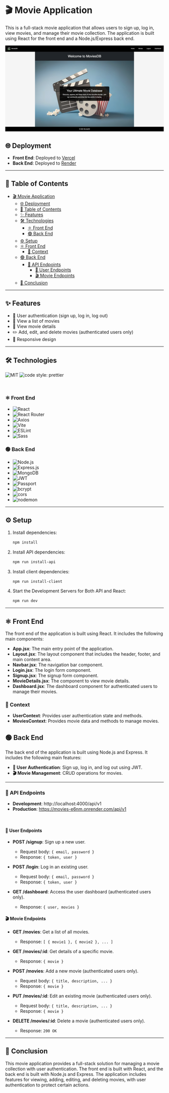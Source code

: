 # 🎬 Movie Application

This is a full-stack movie application that allows users to sign up, log in, view movies, and manage their movie collection. The application is built using React for the front end and a Node.js/Express back end.

![MoviesDB](/client/public/cover.png)

## 🌐 Deployment

- **Front End**: Deployed to [Vercel](https://movies-nine-lemon.vercel.app/)
- **Back End**: Deployed to [Render](https://movies-e6nm.onrender.com)

---

## 📑 Table of Contents

- [🎬 Movie Application](#-movie-application)
  - [🌐 Deployment](#-deployment)
  - [📑 Table of Contents](#-table-of-contents)
  - [✨ Features](#-features)
  - [🛠️ Technologies](#️-technologies)
    - [⚛️ Front End](#️-front-end)
    - [🟢 Back End](#-back-end)
  - [⚙️ Setup](#️-setup)
  - [⚛️ Front End](#️-front-end-1)
    - [🔧 Context](#-context)
  - [🟢 Back End](#-back-end-1)
    - [🔌 API Endpoints](#-api-endpoints)
      - [👤 User Endpoints](#-user-endpoints)
      - [🎬 Movie Endpoints](#-movie-endpoints)
  - [📜 Conclusion](#-conclusion)

---

## ✨ Features

- 🔐 User authentication (sign up, log in, log out)
- 🎥 View a list of movies
- 📄 View movie details
- ✏️ Add, edit, and delete movies (authenticated users only)
- 📱 Responsive design

---

## 🛠️ Technologies

![MIT](https://img.shields.io/packagist/l/doctrine/orm.svg?style=for-the-badge) ![code style: prettier](https://img.shields.io/badge/code_style-prettier-ff69b4.svg?style=for-the-badge&?style=flat-square)

<br>

### ⚛️ Front End

- ![React](https://img.shields.io/badge/react-%2320232a.svg?style=for-the-badge&logo=react&logoColor=%2361DAFB)
- ![React Router](https://img.shields.io/badge/react_router-%23CA4245.svg?style=for-the-badge&logo=react-router&logoColor=white)
- ![Axios](https://img.shields.io/badge/axios-%2300A1F1.svg?style=for-the-badge&logo=axios&logoColor=white)
- ![Vite](https://img.shields.io/badge/vite-%23646CFF.svg?style=for-the-badge&logo=vite&logoColor=white)
- ![ESLint](https://img.shields.io/badge/ESLint-4B3263?style=for-the-badge&logo=eslint&logoColor=white)
- ![Sass](https://img.shields.io/badge/Sass-%23CC6699.svg?style=for-the-badge&logo=sass&logoColor=white)

### 🟢 Back End

<!-- ### 🟢 Back End -->

- ![Node.js](https://img.shields.io/badge/node.js-6DA55F?style=for-the-badge&logo=node.js&logoColor=white)
- ![Express.js](https://img.shields.io/badge/express.js-%23404d59.svg?style=for-the-badge&logo=express&logoColor=%2361DAFB)
- ![MongoDB](https://img.shields.io/badge/mongodb-%234ea94b.svg?style=for-the-badge&logo=mongodb&logoColor=white)
- ![JWT](https://img.shields.io/badge/JWT-black?style=for-the-badge&logo=JSON%20web%20tokens)
- ![Passport](https://img.shields.io/badge/passport-%234E4E4E.svg?style=for-the-badge&logo=passport&logoColor=white)
- ![bcrypt](https://img.shields.io/badge/bcrypt-%23F7B93E.svg?style=for-the-badge&logo=bcrypt&logoColor=white)
- ![cors](https://img.shields.io/badge/cors-%23E34F26.svg?style=for-the-badge&logo=cors&logoColor=white)
- ![nodemon](https://img.shields.io/badge/nodemon-%2376D04B.svg?style=for-the-badge&logo=nodemon&logoColor=white)

---

## ⚙️ Setup

1. Install dependencies:

   ```sh
   npm install
   ```

2. Install API dependencies:

   ```sh
   npm run install-api
   ```

3. Install client dependencies:

   ```sh
   npm run install-client
   ```

4. Start the Development Servers for Both API and React:
   ```sh
   npm run dev
   ```

---

## ⚛️ Front End

The front end of the application is built using React. It includes the following main components:

- **App.jsx**: The main entry point of the application.
- **Layout.jsx**: The layout component that includes the header, footer, and main content area.
- **Navbar.jsx**: The navigation bar component.
- **Login.jsx**: The login form component.
- **Signup.jsx**: The signup form component.
- **MovieDetails.jsx**: The component to view movie details.
- **Dashboard.jsx**: The dashboard component for authenticated users to manage their movies.

### 🔧 Context

- **UserContext**: Provides user authentication state and methods.
- **MoviesContext**: Provides movie data and methods to manage movies.

## 🟢 Back End

The back end of the application is built using Node.js and Express. It includes the following main features:

- **🔐 User Authentication**: Sign up, log in, and log out using JWT.
- **🎬 Movie Management**: CRUD operations for movies.

---

### 🔌 API Endpoints

- **Development**: http://localhost:4000/api/v1
- **Production**: https://movies-e6nm.onrender.com/api/v1

<br>

#### 👤 User Endpoints

- **POST /signup**: Sign up a new user.

  - Request body: `{ email, password }`
  - Response: `{ token, user }`

- **POST /login**: Log in an existing user.

  - Request body: `{ email, password }`
  - Response: `{ token, user }`

- **GET /dashboard**: Access the user dashboard (authenticated users only).
  - Response: `{ user, movies }`

#### 🎬 Movie Endpoints

- **GET /movies**: Get a list of all movies.

  - Response: `[ { movie1 }, { movie2 }, ... ]`

- **GET /movies/:id**: Get details of a specific movie.

  - Response: `{ movie }`

- **POST /movies**: Add a new movie (authenticated users only).

  - Request body: `{ title, description, ... }`
  - Response: `{ movie }`

- **PUT /movies/:id**: Edit an existing movie (authenticated users only).

  - Request body: `{ title, description, ... }`
  - Response: `{ movie }`

- **DELETE /movies/:id**: Delete a movie (authenticated users only).
  - Response: `200 OK`

---

## 📜 Conclusion

This movie application provides a full-stack solution for managing a movie collection with user authentication. The front end is built with React, and the back end is built with Node.js and Express. The application includes features for viewing, adding, editing, and deleting movies, with user authentication to protect certain actions.
